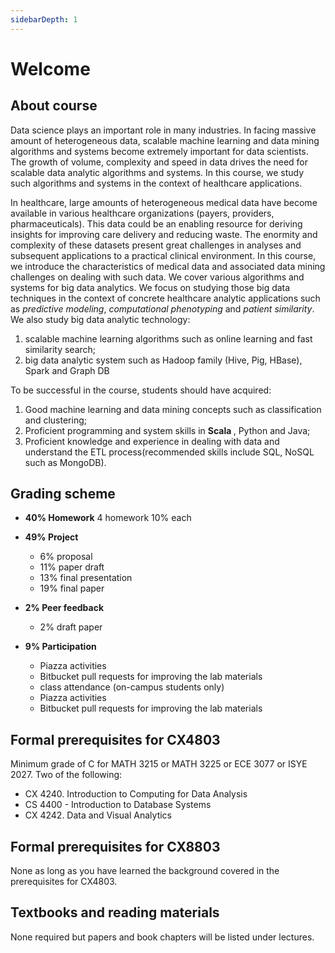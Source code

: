 ```yaml
---
sidebarDepth: 1
---
```

# Welcome

## About course

Data science plays an important role in many industries. In facing massive amount of heterogeneous data, scalable machine learning and data mining algorithms and systems become extremely important for data scientists. The growth of volume, complexity and speed in data drives the need for scalable data analytic algorithms and systems. In this course, we study such algorithms and systems in the context of healthcare applications.

In healthcare, large amounts of heterogeneous medical data have become available in various healthcare organizations (payers, providers, pharmaceuticals). This data could be an enabling resource for deriving insights for improving care delivery and reducing waste. The enormity and complexity of these datasets present great challenges in analyses and subsequent applications to a practical clinical environment. In this course, we  introduce the characteristics of medical data and associated data mining challenges on dealing with such data. We cover various algorithms and systems for big data analytics. We focus on studying those big data techniques in the context of concrete healthcare analytic applications such as _predictive modeling_, _computational phenotyping_ and _patient similarity_. We also study big data analytic technology:

1. scalable machine learning algorithms such as online learning and fast similarity search;
2. big data analytic system such as Hadoop family (Hive, Pig, HBase), Spark and Graph DB

To be successful in the course, students should have acquired:

1. Good machine learning and data mining concepts such as classification and clustering;
2. Proficient programming and system skills in  <b> Scala </b>, Python and Java;
3. Proficient knowledge and experience in dealing with data and understand the ETL process(recommended skills include SQL, NoSQL such as MongoDB).

## Grading scheme

- **40% Homework**
  4 homework 10% each

- **49% Project**
  - 6%  proposal
  - 11% paper draft
  - 13% final presentation
  - 19% final paper

- **2%  Peer feedback**
  - 2%  draft paper

- **9%  Participation**
  - Piazza activities
  - Bitbucket pull requests for improving the lab materials
  - class attendance (on-campus students only)
  - Piazza activities
  - Bitbucket pull requests for improving the lab materials

<!--
  - 5% piazza activities for on-campus ones
  - 4% in-class quiz & attendance for on-campus ones
-->

## Formal prerequisites for CX4803

Minimum grade of C for
MATH 3215 or MATH 3225 or ECE 3077 or ISYE 2027. Two of the following:

- CX 4240. Introduction to Computing for Data Analysis
- CS 4400 - Introduction to Database Systems
- CX 4242. Data and Visual Analytics

## Formal prerequisites for CX8803

None as long as you have learned the background covered in the prerequisites for CX4803.

## Textbooks and reading materials

None required but papers and book chapters will be listed under lectures.
